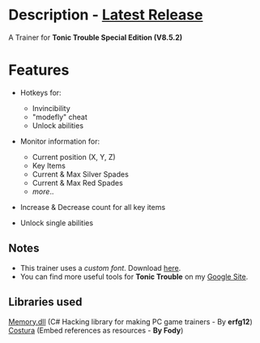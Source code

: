 # Description - [Latest Release](https://github.com/alweg/Eddd-s-Popcorn/releases)
A Trainer for **Tonic Trouble Special Edition (V8.5.2)**

# Features
* Hotkeys for: 
  * Invincibility
  * "modefly" cheat
  * Unlock abilities
  
* Monitor information for:
  * Current position (X, Y, Z)
  * Key Items
  * Current & Max Silver Spades
  * Current & Max Red Spades
  * *more*..
  
* Increase & Decrease count for all key items
* Unlock single abilities

## Notes
* This trainer uses a *custom font*. Download [here](https://drive.google.com/file/d/1Fn6dzkT3LFvqgwM6Hh9GWrzJHfuUWk-X).
* You can find more useful tools for **Tonic Trouble** on my [Google Site](https://sites.google.com/view/tonictrouble).

## Libraries used
[Memory.dll](https://github.com/erfg12/memory.dll) (C# Hacking library for making PC game trainers - By **erfg12**)
[Costura](https://github.com/Fody/Costura) (Embed references as resources - **By Fody**)
